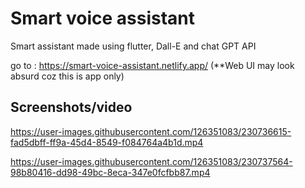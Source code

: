 # Smart voice assistant

Smart assistant made using flutter, Dall-E and chat GPT API

go to : https://smart-voice-assistant.netlify.app/
(**Web UI may look absurd coz this is app only)


## Screenshots/video


https://user-images.githubusercontent.com/126351083/230736615-fad5dbff-ff9a-45d4-8549-f084764a4b1d.mp4






https://user-images.githubusercontent.com/126351083/230737564-98b80416-dd98-49bc-8eca-347e0fcfbb87.mp4





